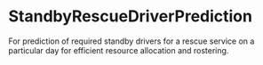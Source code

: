 # StandbyRescueDriverPrediction
For prediction of required standby drivers for a rescue service on a particular day for efficient resource allocation and rostering.
